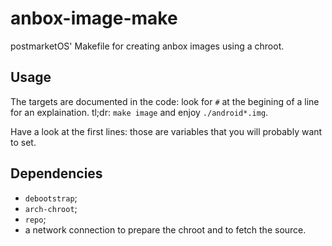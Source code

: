 # anbox-image-make

postmarketOS' Makefile for creating anbox images using a chroot.

## Usage

The targets are documented in the code: look for `#` at the begining
of a line for an explaination. tl;dr: `make image` and enjoy `./android*.img`.

Have a look at the first lines: those are variables that you will
probably want to set.

## Dependencies
* `debootstrap`;
* `arch-chroot`;
* `repo`;
* a network connection to prepare the chroot and to fetch the source.
